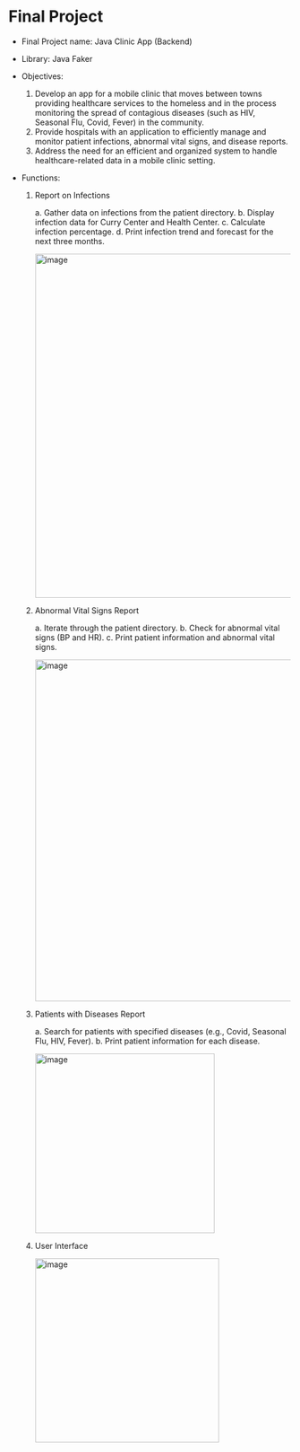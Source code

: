 # Final Project
- Final Project name: Java Clinic App (Backend)
- Library: Java Faker

- Objectives:
  1. Develop an app for a mobile clinic that moves between towns providing healthcare services to the homeless and in the process monitoring the spread of contagious diseases (such as HIV,           Seasonal Flu, Covid, Fever) in the community.
  2. Provide hospitals with an application to efficiently manage and monitor patient infections, abnormal vital signs, and disease reports.
  3. Address the need for an efficient and organized system to handle healthcare-related data in a mobile clinic setting.
 
- Functions:
  
  1. Report on Infections
 
     a. Gather data on infections from the patient directory.
     b. Display infection data for Curry Center and Health Center.
     c. Calculate infection percentage.
     d. Print infection trend and forecast for the next three months.

     <img width="613" alt="image" src="https://github.com/SHUANGBRO888/INFO5001-Java-Clinic-App/assets/110591410/5976b41f-5c89-45b5-a615-5de20929ad82">

  2. Abnormal Vital Signs Report
 
     a. Iterate through the patient directory.
     b. Check for abnormal vital signs (BP and HR).
     c. Print patient information and abnormal vital signs.

     <img width="609" alt="image" src="https://github.com/SHUANGBRO888/INFO5001-Java-Clinic-App/assets/110591410/a0645aba-57ea-4629-8bbf-ee83be56e404">

  3. Patients with Diseases Report
 
     a. Search for patients with specified diseases (e.g., Covid, Seasonal Flu, HIV, Fever).
     b. Print patient information for each disease.

     <img width="320" alt="image" src="https://github.com/SHUANGBRO888/INFO5001-Java-Clinic-App/assets/110591410/cb23b462-f75d-4b31-9b74-ea395dd9fccf">

  4. User Interface

     <img width="328" alt="image" src="https://github.com/SHUANGBRO888/INFO5001-Java-Clinic-App/assets/110591410/473777b8-1aea-46ef-b8aa-5663dacd530b">




